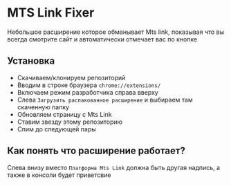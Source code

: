 # MTS Link Fixer

Небольшое расширение которое обманывает Mts link, показывая что вы всегда смотрите сайт и автоматически отмечает вас по кнопке

## Установка

* Скачиваем/клонируем репозиторий
* Вводим в строке браузера `chrome://extensions/`
* Включаем режим разработчика справа вверху
* Слева `Загрузить распакованное расширение` и выбираем там скаченную папку
* Обновляем страницу с Mts Link
* Ставим звезду этому репозиторию
* Спим до следующей пары

## Как понять что расширение работает?
Слева внизу вместо `Платформа Mts Link` должна быть другая надпись, а также в консоли будет приветсвие
